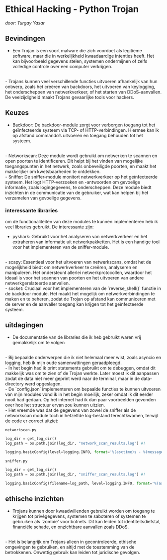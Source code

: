 # Ethical Hacking - Python Trojan
*door: Turgay Yasar*

## Bevindingen

- Een Trojan is een soort malware die zich voordoet als legitieme software, maar die in werkelijkheid kwaadaardige intenties heeft. Het kan bijvoorbeeld gegevens stelen, systemen ondermijnen of zelfs volledige controle over een computer verkrijgen.
<br>
- Trojans kunnen veel verschillende functies uitvoeren afhankelijk van hun ontwerp, zoals het creëren van backdoors, het uitvoeren van keylogging, het onderscheppen van netwerkverkeer, of het starten van DDoS-aanvallen. De veelzijdigheid maakt Trojans gevaarlijke tools voor hackers.

## Keuzes

- Backdoor: De backdoor-module zorgt voor verborgen toegang tot het geïnfecteerde systeem via TCP- of HTTP-verbindingen. Hiermee kan ik op afstand commando’s uitvoeren en toegang behouden tot het systeem.
<br>
- Networkscan: Deze module wordt gebruikt om netwerken te scannen en open poorten te identificeren. Dit helpt bij het vinden van mogelijke toegangspunten in het netwerk, zoals onbeveiligde poorten, en maakt het makkelijker om kwetsbaarheden te ontdekken.
<br>
- Sniffer: De sniffer-module monitort netwerkverkeer op het geïnfecteerde systeem. Het logt HTTP-verzoeken en -antwoorden om gevoelige informatie, zoals logingegevens, te onderscheppen. Deze module biedt inzichten in de communicatie van de gebruiker, wat kan helpen bij het verzamelen van gevoelige gegevens.

### interessante libraries

om de functionaliteiten van deze modules te kunnen implementeren heb ik veel libraries gebruikt. De interessante zijn:

- pyshark: Gebruikt voor het analyseren van netwerkverkeer en het extraheren van informatie uit netwerkpakketten. Het is een handige tool voor het implementeren van de sniffer-module.
<br>
- scapy: Essentieel voor het uitvoeren van netwerkscans, omdat het de mogelijkheid biedt om netwerkverkeer te creëren, analyseren en manipuleren. Het ondersteunt allerlei netwerkprotocollen, waardoor het ideaal is voor het scannen van poorten en het uitvoeren van andere netwerkgerelateerde aanvallen.
<br>
- socket: Cruciaal voor het implementeren van de `reverse_shell()` functie in de backdoor module. Het maakt het mogelijk om netwerkverbindingen te maken en te beheren, zodat de Trojan op afstand kan communiceren met de server en de aanvaller toegang kan krijgen tot het geïnfecteerde systeem.

## uitdagingen 

- De documentatie van de libraries die ik heb gebruikt waren vrij gemakkelijk om te volgen
<br>
- Bij bepaalde onderwerpen die ik niet helemaal meer wist, zoals asyncio en logging, heb ik mijn oude samenvattingen geraadpleegd.
<br>
- In het begin had ik print statements gebruikt om te debuggen, omdat dit makkelijk was om te zien of de Trojan werkte. Later moest ik dit aanpassen zodat de data niet meer geprint werd naar de terminal, maar in de data-directory werd opgeslagen.
<br>
- De `config.json` implementeren om bepaalde functies te kunnen uitvoeren van mijn modules vond ik in het begin moeilijk, zeker omdat ik dit eerder nooit had gedaan. Op het internet had ik dan paar voorbeelden gevonden over hoe het structuur ervan zou kunnen uitzien. 
<br>
- Het vreemde was dat de gegevens van zowel de sniffer als de networkscan module toch in hetzelfde log-bestand terechtkwamen, terwijl de code er correct uitziet:

`networkscan.py`

```py
log_dir = get_log_dir()
log_path = os.path.join(log_dir, "network_scan_results.log") #!

logging.basicConfig(level=logging.INFO, format='%(asctime)s - %(message)s', filename=log_path, filemode='a')
```

`sniffer.py`

```py
log_dir = get_log_dir()
log_path = os.path.join(log_dir, "sniffer_scan_results.log") #!

logging.basicConfig(filename=log_path, level=logging.INFO, format='%(asctime)s - %(message)s', filemode='a')
```

## ethische inzichten

- Trojans kunnen door kwaadwillenden gebruikt worden om toegang te krijgen tot privégegevens, systemen te saboteren of systemen te gebruiken als 'zombie' voor botnets. Dit kan leiden tot identiteitsdiefstal, financiële schade, en onzichtbare aanvallen zoals DDoS. 
<br>
- Het is belangrijk om Trojans alleen in gecontroleerde, ethische omgevingen te gebruiken, en altijd met de toestemming van de betrokkenen. Onwettig gebruik kan leiden tot juridische gevolgen.
